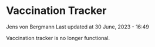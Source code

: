 Vaccination Tracker
================
Jens von Bergmann
Last updated at 30 June, 2023 - 16:49

Vaccination tracker is no longer functional.
